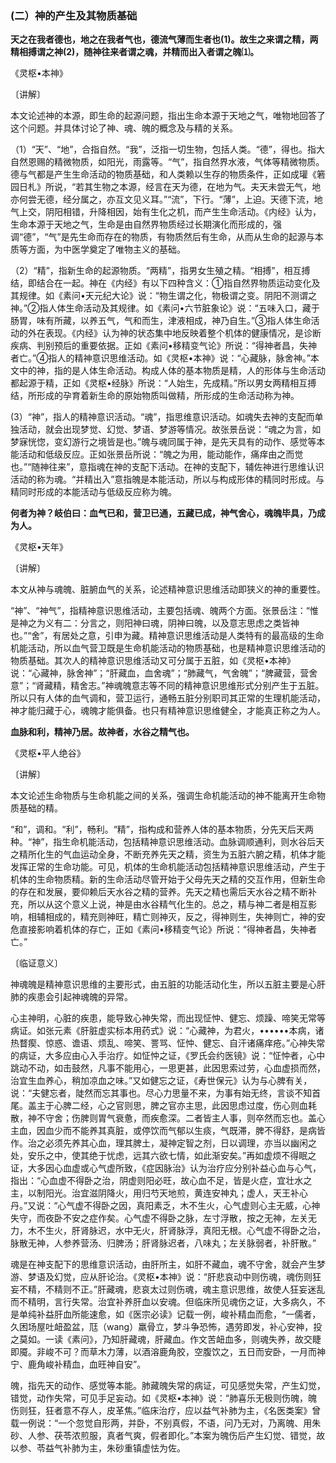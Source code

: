 ### (二）神的产生及其物质基础

**天之在我者德也，地之在我者气也，德流气薄而生者也(1)。故生之来谓之精，两精相搏谓之神(2)，随神往来者谓之魂，并精而出入者谓之魄⑴。**

​《灵枢•本神》

〔讲解〕

本文论述神的本源，即生命的起源问题，指出生命本源于天地之气，唯物地回答了这个问题。并具体讨论了神、魂、魄的概念及与精的关系。

（1）“天”、“地”，合指自然。“我”，泛指一切生物，包括人类。“德”，得也。指大自然恩赐的精微物质，如阳光，雨露等。“气”，指自然界水液，气体等精微物质。德与气都是产生生命活动的物质基础，和人类赖以生存的物质条件，正如成瓘《箬园日札》所说，“若其生物之本源，经言在天为德，在地为气。夫天未尝无气，地亦何尝无德，经分属之，亦互文见义耳。”“流”，下行。“薄”，上迫。天德下流，地气上交，阴阳相错，升降相因，始有生化之机，而产生生命活动。《内经》认为，生命本源于天地之气，生命是由自然界物质经过长期演化而形成的，强调“德”，“气”是先生命而存在的物质，有物质然后有生命，从而从生命的起源与本质等方面，为中医学奠定了唯物主义的基础。

（2）“精”，指新生命的起源物质。“两精”，指男女生殖之精。“相搏”，相互搏结，即结合在一起。神在《内经》有以下四种含义：①指自然界物质运动变化及其规律。如《素问•天元纪大论》说：“物生谓之化，物极谓之变。阴阳不测谓之神。”②指人体生命活动及其规律。如《素问•六节脏象论》说：“五味入口，藏于肠胃，味有所藏，以养五气，气和而生，津液相成，神乃自生。”③指人体生命活动的外在表现。《内经》认为神的状态集中地反映着整个机体的健康情况，是诊断疾病、判别预后的重要依据。正如《素问•移精变气论》所说：“得神者昌，失神者亡。”④指人的精神意识思维活动。如《灵枢•本神》说：“心藏脉，脉舍神。”本文中的神，指的是人体生命活动。构成人体的基本物质是精，人的形体与生命活动都起源于精，正如《灵枢•经脉》所说：“人始生，先成精。”所以男女两精相互搏结，所形成的孕育着新生命的原始物质叫做精，所形成的生命活动称为神。

(3）“神”，指人的精神意识活动。“魂”，指思维意识活动。如魂失去神的支配而单独活动，就会出现梦觉、幻觉、梦语、梦游等情况。故张景岳说：“魂之为言，如梦寐恍惚，变幻游行之境皆是也。”魄与魂同属于神，是先天具有的动作、感觉等本能活动和低级反应。正如张景岳所说：“魄之为用，能动能作，痛痒由之而觉也。”“随神往来”，意指魂在神的支配下活动。在神的支配下，辅佐神进行思维认识活动的称为魂。“并精出入”意指魄是本能活动，所以与构成形体的精同时形成。与精同时形成的本能活动与低级反应称为魄。

**何者为神？岐伯曰：血气已和，营卫已通，五藏已成，神气舍心，魂魄毕具，乃成为人。**

​《灵枢•天年》

〔讲解〕

本文从神与魂魄、脏腑血气的关系，论述精神意识思维活动即狭义的神的重要性。

“神”、“神气”，指精神意识思维活动，主要包括魂、魄两个方面。张景岳注：“惟是神之为义有二：分言之，则阳神曰魂，阴神曰魄，以及意志思虑之类皆神也。”“舍”，有居处之意，引申为藏。精神意识思维活动是人类特有的最高级的生命机能活动，所以血气营卫既是生命机能活动的物质基础，也是精神意识思维活动的物质基础。其次人的精神意识思维活动又可分属于五脏，如《灵枢•本神》说：“心藏神，脉舍神”；“肝藏血，血舍魂”；“肺藏气，气舍魄”；“脾藏营，营舍意”；“肾藏精，精舍志。”神魂魄意志等不同的精神意识思维形式分别产生于五脏。所以只有人体的血气调和，营卫运行，通畅五脏分别职司其正常的生理机能活动，神才能归藏于心，魂魄才能俱备。也只有精神意识思维健全，才能真正称之为人。

**血脉和利，精神乃居。故神者，水谷之精气也。**

​《灵枢•平人绝谷》

〔讲解〕

本文论述生命物质与生命机能之间的关系，强调生命机能活动的神不能离开生命物质基础的精。

“和”，调和。“利”，畅利。“精”，指构成和营养人体的基本物质，分先天后天两种。“神”，指生命机能活动，包括精神意识思维活动。血脉调顺通利，则水谷后天之精所化生的气血运动全身，不断充养先天之精，资生为五脏六腑之精，机体才能发挥正常的生命功能。可见，机体的生命机能活动包括精神意识思维活动，产生于机体的生命物质精。新的生命活动尽管开始于父母先天之精的交互作用，但新生命的存在和发展，要仰赖后天水谷之精的营养。先天之精也需后天水谷之精不断补充，所以从这个意义上说，神是由水谷精气化生的。总之，精与神二者是相互影响，相辅相成的，精充则神旺，精亡则神灭，反之，得神则生，失神则亡，神的安危直接影响着机体的存亡，正如《素问•移精变气论》所说：“得神者昌，失神者亡。”

〔临证意义〕

神魂魄是精神意识思维的主要形式，由五脏的功能活动化生，所以五脏主要是心肝肺的疾患会引起神魂魄的异常。

心主神明，心脏的疾患，能导致心神失常，而出现怔忡、健忘、烦躁、啼笑无常等病证。如张元素《肝脏虚实标本用药式》说：“心藏神，为君火，••••••本病，诸热瞀瘈、惊惑、谵语、烦乱、啼笑、詈骂、怔忡、健忘、自汗诸痛痒疮。”心神失常的病证，大多应由心入手治疗。如怔忡之证，《罗氏会约医镜》说：“怔忡者，心中跳动不动，如击鼓然，凡事不能用心，一思更甚，此因思索过劳，心血虚损而然，治宜生血养心，稍加凉血之味。”又如健忘之证，《寿世保元》认为与心脾有关，说：“夫健忘者，陡然而忘其事也。尽心力思量不来，为事有始无终，言谈不知首尾。盖主于心脾二经，心之官则思，脾之官亦主思，此因思虑过度，伤心则血耗散，神不守舍；伤脾则胃气衰惫，而疾愈深。二者皆主人事，则卒然而忘也。盖心主血，因血少而不能养其真脏，或停饮而气郁以生痰，气既滞，脾不得舒，是病皆作。治之必须先养其心血，理其脾土，凝神定智之剂，日以调理，亦当以幽闲之处，安乐之中，使其绝于忧虑，远其六欲七情，如此渐安矣。”再如虚烦不得眠之证，大多因心血虚或心气虚所致，《症因脉治》认为治疗应分别补益心血与心气，指出：“心血虚不得卧之治，阴虚则阳必旺，故心血不足，皆是火症，宜壮水之主，以制阳光。治宜滋阴降火，用归芍天地煎，黄连安神丸；虚人，天王补心丹。”又说：“心气虚不得卧之因，真阳素乏，木不生火，心气虚则心主无威，心神失守，而夜卧不安之症作矣。心气虚不得卧之脉，左寸浮散，按之无神，左关无力，木不生火，肝肾脉迟，水中无火，肝肾脉浮，真阳无根。心气虚不得卧之治，脉散无神，人参养营汤、归脾汤；肝肾脉迟者，八味丸；左关脉弱者，补肝散。”

魂是在神支配下的思维意识活动，由肝所主，如肝不藏血，魂不守舍，就会产生梦游、梦语及幻觉，应从肝论治。《灵枢•本神》说：“肝悲哀动中则伤魂，魂伤则狂妄不精，不精则不正。”肝藏魂，悲哀太过则伤魂，魂主意识思维，故使人狂妄迷乱而不精明，言行失常。治宜补养肝血以安魂。但临床所见魂伤之证，大多病久，不是单纯补益肝血所能速愈，如《医宗必读》记载一例，峻补精血而愈，“一儒者，久困场屋吐衄盈盆，尫（wang）羸骨立，梦斗争恐怖，遇劳即发，补心安神，投之莫如。一读《素问》，乃知肝藏魂，肝藏血。作文苦衄血多，则魂失养，故交睫即魇。非峻不可？而草木力薄，以酒溶鹿角胶，空腹饮之，五日而安卧，一月而神宁、鹿角峻补精血，血旺神自安”。

魄，指先天的动作、感觉等本能。肺藏魄失常的病证，可见感觉失常，产生幻觉，错觉，动作失常，可见手足妄动。如《灵枢•本神》说：“肺喜乐无极则伤魄，魄伤则狂，狂者意不存人，皮革焦。”临床治疗，应以益气补肺为主，《名医类案》曾载一例说：“一个忽觉自形两，并卧，不别真假，不语，问乃无对，乃离魄、用朱砂、人参、茯苓浓煎服，真者气爽，假者即化。”本案为魄伤后产生幻觉、错觉，故以参、苓益气补肺为主，朱砂重镇虚怯为佐。

